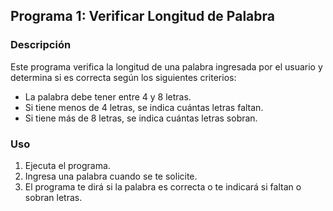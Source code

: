 ## Programa 1: Verificar Longitud de Palabra

### Descripción
Este programa verifica la longitud de una palabra ingresada por el usuario y determina si es correcta según los siguientes criterios:
- La palabra debe tener entre 4 y 8 letras.
- Si tiene menos de 4 letras, se indica cuántas letras faltan.
- Si tiene más de 8 letras, se indica cuántas letras sobran.

### Uso
1. Ejecuta el programa.
2. Ingresa una palabra cuando se te solicite.
3. El programa te dirá si la palabra es correcta o te indicará si faltan o sobran letras.
